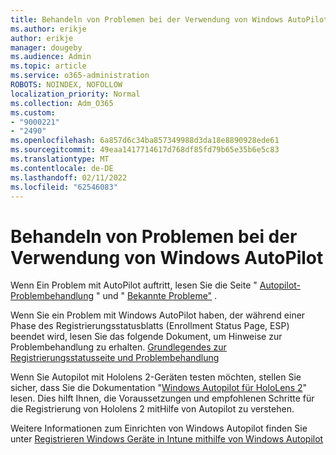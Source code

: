 ```yaml
---
title: Behandeln von Problemen bei der Verwendung von Windows AutoPilot
ms.author: erikje
author: erikje
manager: dougeby
ms.audience: Admin
ms.topic: article
ms.service: o365-administration
ROBOTS: NOINDEX, NOFOLLOW
localization_priority: Normal
ms.collection: Adm_O365
ms.custom:
- "9000221"
- "2490"
ms.openlocfilehash: 6a857d6c34ba857349988d3da18e8890928ede61
ms.sourcegitcommit: 49eaa1417714617d768df85fd79b65e35b6e5c83
ms.translationtype: MT
ms.contentlocale: de-DE
ms.lasthandoff: 02/11/2022
ms.locfileid: "62546083"
---
```

# <a name="troubleshoot-issues-when-using-windows-autopilot"></a>Behandeln von Problemen bei der Verwendung von Windows AutoPilot

Wenn Ein Problem mit AutoPilot auftritt, lesen Sie die Seite " [Autopilot-Problembehandlung](https://docs.microsoft.com/windows/deployment/windows-autopilot/troubleshooting) " und " [Bekannte Probleme"](https://docs.microsoft.com/windows/deployment/windows-autopilot/known-issues) .

Wenn Sie ein Problem mit Windows AutoPilot haben, der während einer Phase des Registrierungsstatusblatts (Enrollment Status Page, ESP) beendet wird, lesen Sie das folgende Dokument, um Hinweise zur Problembehandlung zu erhalten. [Grundlegendes zur Registrierungsstatusseite und Problembehandlung](https://docs.microsoft.com/troubleshoot/mem/intune/understand-troubleshoot-esp)

Wenn Sie Autopilot mit Hololens 2-Geräten testen möchten, stellen Sie sicher, dass Sie die Dokumentation "[Windows Autopilot für HoloLens 2](https://docs.microsoft.com/hololens/hololens2-autopilot)" lesen. Dies hilft Ihnen, die Voraussetzungen und empfohlenen Schritte für die Registrierung von Hololens 2 mitHilfe von Autopilot zu verstehen.  

Weitere Informationen zum Einrichten von Windows Autopilot finden Sie unter [Registrieren Windows Geräte in Intune mithilfe von Windows Autopilot](https://docs.microsoft.com/intune/enrollment/enrollment-autopilot)